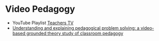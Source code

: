 Video Pedagogy
==============

* YouTube Playlist [Teachers TV](https://www.youtube.com/playlist?list=PLdeekopL3Rex1e9Rsod2InjNCKgQWGMp1)
* [Understanding and explaining pedagogical problem solving: a video-based grounded theory study of classroom pedagogy](https://www.tandfonline.com/doi/full/10.1080/02635143.2021.2001450)
